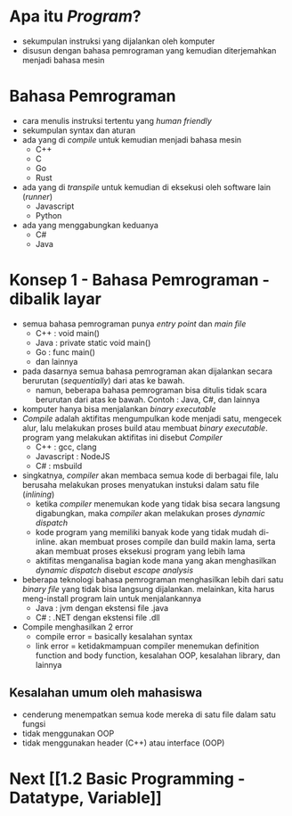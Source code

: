 # Apa itu _Program_?
- sekumpulan instruksi yang dijalankan oleh komputer
- disusun dengan bahasa pemrograman yang kemudian diterjemahkan menjadi bahasa mesin

# Bahasa Pemrograman
- cara menulis instruksi tertentu yang _human friendly_
- sekumpulan syntax dan aturan
- ada yang di _compile_ untuk kemudian menjadi bahasa mesin
	- C++
	- C
	- Go
	- Rust
- ada yang di _transpile_ untuk kemudian di eksekusi oleh software lain (_runner_)
	- Javascript
	- Python
- ada yang menggabungkan keduanya
	- C#
	- Java

# Konsep 1 - Bahasa Pemrograman - dibalik layar
- semua bahasa pemrograman punya _entry point_ dan _main file_
	- C++ : void main()
	- Java : private static void main()
	- Go : func main()
	- dan lainnya
- pada dasarnya semua bahasa pemrograman akan dijalankan secara berurutan (_sequentially_) dari atas ke bawah.
	- namun, beberapa bahasa pemrograman bisa ditulis tidak scara berurutan dari atas ke bawah. Contoh : Java, C#, dan lainnya
- komputer hanya bisa menjalankan _binary executable_
- _Compile_ adalah aktifitas mengumpulkan kode menjadi satu, mengecek alur, lalu melakukan proses build atau membuat _binary executable_. program yang melakukan aktifitas ini disebut _Compiler_
	- C++ : gcc, clang
	- Javascript : NodeJS
	- C# : msbuild 
- singkatnya, _compiler_ akan membaca semua kode di berbagai file, lalu berusaha melakukan proses menyatukan instuksi dalam satu file (_inlining_)
	- ketika _compiler_ menemukan kode yang tidak bisa secara langsung digabungkan, maka _compiler_ akan melakukan proses _dynamic dispatch_
	- kode program yang memiliki banyak kode yang tidak mudah di-inline. akan membuat proses compile dan build makin lama, serta akan membuat proses eksekusi program yang lebih lama
	- aktifitas menganalisa bagian kode mana yang akan menghasilkan _dynamic dispatch_ disebut _escape analysis_
- beberapa teknologi bahasa pemrograman menghasilkan lebih dari satu _binary file_ yang tidak bisa langsung dijalankan. melainkan, kita harus meng-install program lain untuk menjalankannya
	- Java : jvm dengan ekstensi file .java
	- C# : .NET dengan ekstensi file .dll
- Compile menghasilkan 2 error
	- compile error = basically kesalahan syntax
	- link error = ketidakmampuan compiler menemukan definition function and body function, kesalahan OOP, kesalahan library, dan lainnya

## Kesalahan umum oleh mahasiswa
-  cenderung menempatkan semua kode mereka di satu file dalam satu fungsi
- tidak menggunakan OOP
- tidak menggunakan header (C++) atau interface (OOP)

# Next [[1.2 Basic Programming - Datatype, Variable]]